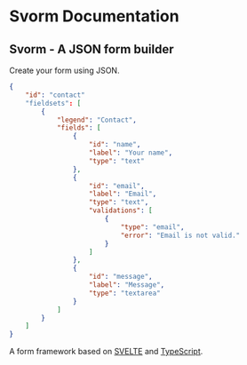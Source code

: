 # Svorm Documentation

## Svorm - A JSON form builder

Create your form using JSON.

```json
{
    "id": "contact"
    "fieldsets": [
        {
            "legend": "Contact",
            "fields": [
                {
                    "id": "name",
                    "label": "Your name",
                    "type": "text"
                },
                {
                    "id": "email",
                    "label": "Email",
                    "type": "text",
                    "validations": [
                        {
                            "type": "email",
                            "error": "Email is not valid."
                        }
                    ]
                },
                {
                    "id": "message",
                    "label": "Message",
                    "type": "textarea"
                }
            ]
        }
    ]
}       
```

A form framework based on [SVELTE](https://svelte.dev/) and [TypeScript](https://www.typescriptlang.org/).